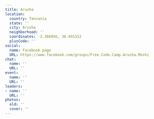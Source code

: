 ```yaml
---
title: Arusha
location:
  country: Tanzania
  state: ''
  city: Arusha
  neighborhood: ''
  coordinates: -3.366956, 36.691552
  plusCode: ''
social:
  name: Facebook page
  URL: https://www.facebook.com/groups/Free.Code.Camp.Arusha.Moshi
chat:
  name: ''
  URL: ''
event:
  name: ''
  URL: ''
leaders:
- name: ''
  URL: ''
photos:
  old: ''
  cover: ''
---
```

